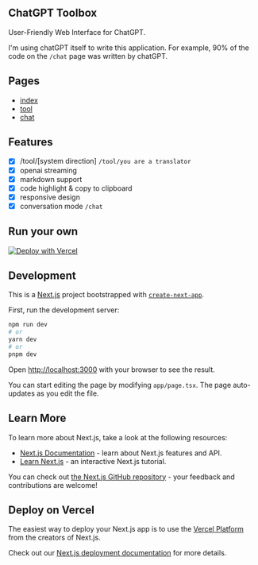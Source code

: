 ## ChatGPT Toolbox

User-Friendly Web Interface for ChatGPT.

I'm using chatGPT itself to write this application. For example, 90% of the code on the `/chat` page was written by chatGPT.

## Pages

* [index](https://chatgpt.yubolun.com/)
* [tool](https://chatgpt.yubolun.com/tool/you%20are%20a%20translator)
* [chat](https://chatgpt.yubolun.com/chat)

## Features

- [x] /tool/[system direction] `/tool/you are a translator`
- [x] openai streaming
- [x] markdown support
- [x] code highlight & copy to clipboard
- [x] responsive design
- [x] conversation mode `/chat`

## Run your own

[![Deploy with Vercel](https://vercel.com/button)](https://vercel.com/new/clone?repository-url=https%3A%2F%2Fgithub.com%2Fdiscountry%2Fchatgpt-toolbox)

## Development

This is a [Next.js](https://nextjs.org/) project bootstrapped with [`create-next-app`](https://github.com/vercel/next.js/tree/canary/packages/create-next-app).

First, run the development server:

```bash
npm run dev
# or
yarn dev
# or
pnpm dev
```

Open [http://localhost:3000](http://localhost:3000) with your browser to see the result.

You can start editing the page by modifying `app/page.tsx`. The page auto-updates as you edit the file.

## Learn More

To learn more about Next.js, take a look at the following resources:

- [Next.js Documentation](https://nextjs.org/docs) - learn about Next.js features and API.
- [Learn Next.js](https://nextjs.org/learn) - an interactive Next.js tutorial.

You can check out [the Next.js GitHub repository](https://github.com/vercel/next.js/) - your feedback and contributions are welcome!

## Deploy on Vercel

The easiest way to deploy your Next.js app is to use the [Vercel Platform](https://vercel.com/new?utm_medium=default-template&filter=next.js&utm_source=create-next-app&utm_campaign=create-next-app-readme) from the creators of Next.js.

Check out our [Next.js deployment documentation](https://nextjs.org/docs/deployment) for more details.
